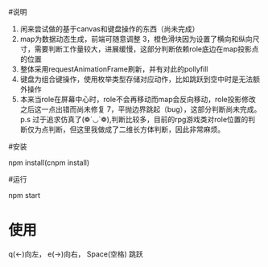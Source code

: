 #说明
1. 闲来尝试做的基于canvas和键盘操作的东西（尚未完成）
2. map为数据动态生成，前端可随意调整
3，橙色滑块因为设置了横向和纵向尺寸，需要判断工作量较大，进展缓慢，这部分判断依赖role底边在map投影点的位置
4. 整体采用requestAnimationFrame刷新，并有对此的pollyfill
5. 键盘为组合键操作，使用枚举类型存储对应动作，比如跳跃到空中时是无法额外操作
6. 本来当role在屏幕中心时，role不会再移动而map会反向移动，role投影修改之后这一点出错而尚未修复
7，平抛边界跳起（bug），这部分判断尚未完成。
p.s 过于追求仿真了(❁´◡`❁),判断比较多，目前的rpg游戏类对role位置的判断仅为点判断，但这里我做成了二维长方体判断，因此非常麻烦。


#安装

npm install(cnpm install)

#运行

npm start

# 使用

q(←)向左， e(→)向右， Space(空格) 跳跃
